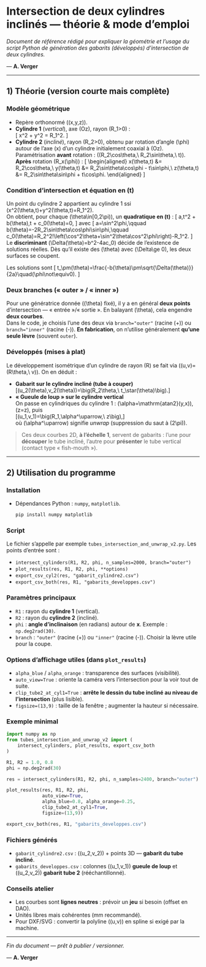 # Intersection de deux cylindres inclinés — théorie & mode d’emploi

*Document de référence rédigé pour expliquer la géométrie et l’usage du script Python de génération des gabarits (développés) d’intersection de deux cylindres.*

— **A. Verger**

---

## 1) Théorie (version courte mais complète)

### Modèle géométrique
- Repère orthonormé \((x,y,z)\).
- **Cylindre 1** (*vertical*), axe \(Oz\), rayon \(R_1>0\) :  
  \[ x^2 + y^2 = R_1^2. \]
- **Cylindre 2** (*incliné*), rayon \(R_2>0\), obtenu par rotation d’angle \(\phi\) autour de l’axe \(x\) d’un cylindre initialement coaxial à \(Oz\).  
  Paramétrisation **avant** rotation : \((R_2\cos\theta,\ R_2\sin\theta,\ t)\).  
  **Après** rotation \(R_x(\phi)\) :
  \[
  \begin{aligned}
  x(\theta,t) &= R_2\cos\theta,\\
  y(\theta,t) &= R_2\sin\theta\cos\phi - t\sin\phi,\\
  z(\theta,t) &= R_2\sin\theta\sin\phi + t\cos\phi.
  \end{aligned}
  \]

### Condition d’intersection et équation en \(t\)
Un point du cylindre 2 appartient au cylindre 1 ssi \(x^2(\theta,t)+y^2(\theta,t)=R_1^2\).  
On obtient, pour chaque \(\theta\in[0,2\pi)\), un **quadratique en \(t\)** :
\[ a\,t^2 + b(\theta)\,t + c_0(\theta)=0, \]
avec
\[
a=\sin^2\phi,\qquad
b(\theta)=-2R_2\sin\theta\cos\phi\sin\phi,\qquad
c_0(\theta)=R_2^2\!\left(\cos^2\theta+\sin^2\theta\cos^2\phi\right)-R_1^2.
\]
Le **discriminant** \(\Delta(\theta)=b^2-4ac_0\) décide de l’existence de solutions réelles. Dès qu’il existe des \(\theta\) avec \(\Delta\ge 0\), les deux surfaces se coupent.

Les solutions sont
\[
t_\pm(\theta)=\frac{-b(\theta)\pm\sqrt{\Delta(\theta)}}{2a}\quad(\phi\not\equiv0).
\]

### Deux branches (« outer » / « inner »)
Pour une génératrice donnée (\(\theta\) fixé), il y a en général **deux points** d’intersection — « entrée »/« sortie ». En balayant \(\theta\), cela engendre **deux courbes**.  
Dans le code, je choisis l’une des deux via `branch="outer"` (racine \(+\)) ou `branch="inner"` (racine \(-\)). **En fabrication**, on n’utilise généralement **qu’une seule lèvre** (souvent `outer`).

### Développés (mises à plat)
Le développement isométrique d’un cylindre de rayon \(R\) se fait via \((u,v)=(R\theta,\ v)\). On en déduit :
- **Gabarit sur le cylindre incliné (tube à couper)**  
  \[(u_2(\theta),v_2(\theta))=\big(R_2\theta,\ t_\star(\theta)\big).\]
- **« Gueule de loup » sur le cylindre vertical**  
  On passe en cylindriques du cylindre 1 : \(\alpha=\mathrm{atan2}(y,x)\), \(z=z\), puis  
  \[(u_1,v_1)=\big(R_1\,\alpha^\uparrow,\ z\big),\]  
  où \(\alpha^\uparrow\) signifie *unwrap* (suppression du saut à \(2\pi\)).

> Ces deux courbes 2D, **à l’échelle 1**, servent de gabarits : l’une pour **découper** le tube incliné, l’autre pour **présenter** le tube vertical (contact type « fish-mouth »).

---

## 2) Utilisation du programme

### Installation
- Dépendances Python : `numpy`, `matplotlib`.  
  ```bash
  pip install numpy matplotlib
  ```

### Script
Le fichier s’appelle par exemple `tubes_intersection_and_unwrap_v2.py`. Les points d’entrée sont :
- `intersect_cylinders(R1, R2, phi, n_samples=2000, branch="outer")`
- `plot_results(res, R1, R2, phi, **options)`
- `export_csv_cyl2(res, "gabarit_cylindre2.csv")`
- `export_csv_both(res, R1, "gabarits_developpes.csv")`

### Paramètres principaux
- `R1` : rayon du **cylindre 1** (vertical).  
- `R2` : rayon du **cylindre 2** (incliné).  
- `phi` : **angle d’inclinaison** (en radians) autour de **x**. Exemple : `np.deg2rad(30)`.  
- `branch` : `"outer"` (racine \(+\)) ou `"inner"` (racine \(-\)). Choisir la lèvre utile pour la coupe.

### Options d’affichage utiles (dans `plot_results`)
- `alpha_blue` / `alpha_orange` : transparence des surfaces (visibilité).  
- `auto_view=True` : oriente la caméra vers l’intersection pour la voir tout de suite.  
- `clip_tube2_at_cyl1=True` : **arrête le dessin du tube incliné au niveau de l’intersection** (plus lisible).  
- `figsize=(13,9)` : taille de la fenêtre ; augmenter la hauteur si nécessaire.

### Exemple minimal
```python
import numpy as np
from tubes_intersection_and_unwrap_v2 import (
    intersect_cylinders, plot_results, export_csv_both
)

R1, R2 = 1.0, 0.8
phi = np.deg2rad(30)

res = intersect_cylinders(R1, R2, phi, n_samples=2400, branch="outer")

plot_results(res, R1, R2, phi,
             auto_view=True,
             alpha_blue=0.8, alpha_orange=0.25,
             clip_tube2_at_cyl1=True,
             figsize=(13,9))

export_csv_both(res, R1, "gabarits_developpes.csv")
```

### Fichiers générés
- `gabarit_cylindre2.csv` : \((u_2,v_2)\) + points 3D — **gabarit du tube incliné**.  
- `gabarits_developpes.csv` : colonnes \((u_1,v_1)\) **gueule de loup** et \((u_2,v_2)\) **gabarit tube 2** (rééchantillonné).

### Conseils atelier
- Les courbes sont **lignes neutres** : prévoir un **jeu** si besoin (offset en DAO).  
- Unités libres mais cohérentes (mm recommandé).  
- Pour DXF/SVG : convertir la polyline \((u,v)\) en spline si exigé par la machine.

---

*Fin du document — prêt à publier / versionner.*

— **A. Verger**

